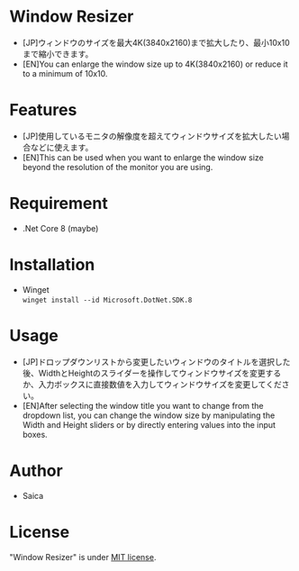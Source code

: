 # Window Resizer  
- [JP]ウィンドウのサイズを最大4K(3840x2160)まで拡大したり、最小10x10まで縮小できます。  
- [EN]You can enlarge the window size up to 4K(3840x2160) or reduce it to a minimum of 10x10.  
# Features
- [JP]使用しているモニタの解像度を超えてウィンドウサイズを拡大したい場合などに使えます。  
- [EN]This can be used when you want to enlarge the window size beyond the resolution of the monitor you are using.  
# Requirement
- .Net Core 8 (maybe)  
# Installation
- Winget  
```winget install --id Microsoft.DotNet.SDK.8```  
# Usage
- [JP]ドロップダウンリストから変更したいウィンドウのタイトルを選択した後、WidthとHeightのスライダーを操作してウィンドウサイズを変更するか、入力ボックスに直接数値を入力してウィンドウサイズを変更してください。  
- [EN]After selecting the window title you want to change from the dropdown list, you can change the window size by manipulating the Width and Height sliders or by directly entering values into the input boxes.  
# Author
- Saica  
# License
"Window Resizer" is under [MIT license](https://en.wikipedia.org/wiki/MIT_License).
